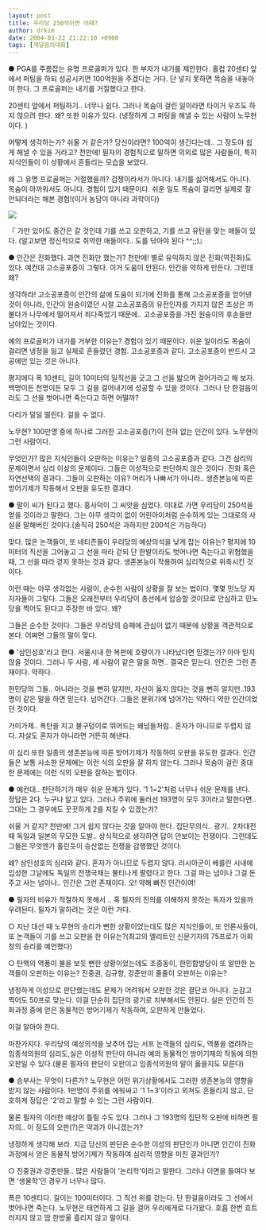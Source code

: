```yaml
---
layout: post
title: 우리당 250석이면 어때?
author: drkim
date: 2004-03-22 21:22:10 +0900
tags: [깨달음의대화]
---
```

● PGA를 주름잡는 유명 프로골퍼가 있다. 한 부자가 내기를 제안한다. 홀컵 20센티 앞에서 퍼팅을 하되 성공시키면 100억원을 주겠다는 거다. 단 넣지 못하면 목숨을 내놓아야 한다. 그 프로골퍼는 내기를 거절했다고 한다.

20센티 앞에서 퍼팅하기.. 너무나 쉽다. 그러나 목숨이 걸린 일이라면 타이거 우즈도 하지 않으려 한다. 왜? 또한 이유가 있다. (냉정하게 그 퍼팅을 해낼 수 있는 사람이 노무현이다. )

어떻게 생각하는가? 쉬울 거 같은가? 당신이라면? 100억이 생긴다는데.. 그 정도야 쉽게 해낼 수 있을 거라고? 천만에! 필자의 경험칙으로 말하면 의외로 많은 사람들이, 특히 지식인들이 이 상황에서 흔들리는 모습을 보았다.

왜 그 유명 프로골퍼는 거절했을까? 겁쟁이라서가 아니다. 내기를 싫어해서도 아니다. 목숨이 아까워서도 아니다. 경험이 있기 때문이다. 쉬운 일도 목숨이 걸리면 실제로 잘 안되더라는 해본 경험!(이거 농담이 아니라 과학이다)


  ![](http://drkimz.com/technote/board/KDR/upimg/1079954494.jpg)


  『 가만 있어도 중간은 갈 것인데 기를 쓰고 오판하고, 기를 쓰고 유탄을 맞는 애들이 있다. (알고보면 정신적으로 취약한 애들이다.. 도를 닦아야 된다 ^^;;)』


● 인간은 진화했다. 과연 진화만 했는가? 천만에! 별로 유익하지 않은 진화(역진화)도 있다. 예컨대 고소공포증이 그렇다. 이거 도움이 안된다. 인간을 약하게 만든다. 그런데 왜?

생각하라! 고소공포증이 인간의 삶에 도움이 되기에 진화를 통해 고소공포증을 얻어낸 것이 아니라, 인간이 원숭이였던 시절 고소공포증의 유전인자를 가지지 않은 조상은 까불다가 나무에서 떨어져서 죄다죽었기 때문에.. 고소공포증을 가진 원숭이의 후손들만 남아있는 것이다. 

예의 프로골퍼가 내기를 거부한 이유는? 경험이 있기 때문이다. 쉬운 일이라도 목숨이 걸리면 냉정을 잃고 실제로 흔들렸던 경험. 고소공포증과 같다. 고소공포증이 반드시 고공에만 있는 것은 아니다.

평지에다 폭 10센티, 길이 10미터의 일직선을 긋고 그 선을 밟으며 걸어가라고 해 보자. 백명이든 천명이든 모두 그 길을 걸어내기에 성공할 수 있을 것이다. 그러나 단 한걸음이라도 그 선을 벗어나면 죽는다고 하면 어떨까? 

다리가 덜덜 떨린다. 걸을 수 없다. 

노무현? 100만명 중에 하나로 그러한 고소공포증(?)이 전혀 없는 인간이 있다. 노무현이 그런 사람이다. 

무엇인가? 많은 지식인들이 오판하는 이유는? 일종의 고소공포증과 같다. 그건 심리의 문제이면서 심리 이상의 문제이다. 그들은 이성적으로 판단하지 않은 것이다. 진화 혹은 자연선택의 결과다. 그들이 오판하는 이유? 머리가 나빠서가 아니라.. 생존본능에 따른 방어기제가 작동해서 오판을 유도한 결과다.



● 말이 씨가 된다고 했다. 홍사덕이 그 씨앗을 심었다. 이대로 가면 우리당이 250석을 얻을 것이라고 말한다. 그는 아무 생각이 없이 어린아이처럼 순수하게 있는 그대로의 사실을 말해버린 것이다.(솔직히 250석은 과하지만 200석은 가능하다)

맞다. 많은 논객들이, 또 네티즌들이 우리당의 예상의석을 낮게 잡는 이유는? 평지에 10미터의 직선을 그어놓고 그 선을 따라 걷되 단 한발이라도 벗어나면 죽는다고 위협했을 때, 그 선을 따라 걷지 못하는 것과 같다. 생존본능이 작용하여 심리적으로 위축시킨 것이다.

이런 때는 아무 생각없는 사람이, 순수한 사람이 상황을 잘 보는 법이다. 몇몇 민노당 지지자들이 그렇다. 그들은 오래전부터 우리당이 총선에서 압승할 것이므로 안심하고 민노당을 찍어도 된다고 주장한 바 있다. 왜? 

그들은 순수한 것이다. 그들은 우리당의 승패에 관심이 없기 때문에 상황을 객관적으로 본다. 어쩌면 그들의 말이 맞다. 



● '삼인성호'라고 한다. 서울시내 한 복판에 호랑이가 나타났다면 믿겠는가? 아마 믿지 않을 것이다. 그러나 두 사람, 세 사람이 같은 말을 하면.. 결국은 믿는다. 인간은 그런 존재이다. 약하다. 

한민당의 그들.. 아니라는 것을 뻔히 알지만, 자신이 옳지 않다는 것을 뻔히 알지만..193명이 같은 말을 하면 믿는다. 넘어간다. 그들은 분위기에 넘어가는 약하디 약한 인간이었던 것이다. 

가미가제.. 폭탄을 지고 불구덩이로 뛰어드는 왜넘들처럼.. 혼자가 아니므로 두렵지 않다. 자살도 혼자가 아니라면 거뜬히 해낸다. 

이 심리 또한 일종의 생존본능에 따른 방어기제가 작동하여 오판을 유도한 결과다. 인간들은 보통 사소한 문제에는 이런 식의 오판을 잘 하지 않는다. 그러나 목숨이 걸린 중대한 문제에는 이런 식의 오판을 잘하는 법이다. 



● 예컨대.. 판단하기가 매우 쉬운 문제가 있다. '1 1=2'처럼 너무나 쉬운 문제를 낸다. 정답은 2다. 누구나 알고 있다. 그러나 주위에 둘러선 193명이 모두 3이라고 말한다면.. 그대는 그 경우에도 꿋꿋하게 2를 지킬 수 있겠는가? 

쉬울 거 같지? 천만에! 그거 쉽지 않다는 것을 알아야 한다. 집단무의식.. 광기.. 2차대전 때 독일과 일본의 무모한 도발.. 상식적으로 생각하면 답이 안보이는 전쟁이다. 그런데도 그들은 무엇엔가 홀린듯이 승산없는 전쟁을 감행했던 것이다. 

왜? 삼인성호의 심리와 같다. 혼자가 아니므로 두렵지 않다. 러시아군이 베를린 시내에 입성한 그날에도 독일의 전쟁국채는 불티나게 팔렸다고 한다. 그걸 파는 넘이나 그걸 돈주고 사는 넘이나.. 인간은 그런 존재이다. 오! 약해 빠진 인간이여!



● 필자의 비유가 적절하지 못해서 .. 혹 필자의 진의를 이해하지 못하는 독자가 있을까 우려된다. 필자가 말하려는 것은 이런 거다. 

○ 지난 대선 때 노무현의 승리가 뻔한 상황이었는데도 많은 지식인들이, 또 언론사들이,또 논객들이 기를 쓰고 오판을 한 이유는?(최고의 엘리트인 신문기자의 75프로가 이회창의 승리를 예언했다) 

○ 탄핵의 역풍이 불을 보듯 뻔한 상황이었는데도 조중동이, 한민합방당이 또 알만한 논객들이 오판하는 이유는? 진중권, 김규항, 강준만이 줄줄이 오판하는 이유는?

냉정하게 이성으로 판단했는데도 문제가 어려워서 오판한 것은 결단코 아니다. 눈감고 찍어도 50프로 맞는다. 이걸 단순히 집단의 광기로 치부해서도 안된다. 실은 인간의 진화과정 중에 얻은 동물적인 방어기제가 작동하여, 오판하게 만들었다. 

이걸 알아야 한다. 

마찬가지다. 우리당의 예상의석을 낮추어 잡는 서프 논객들의 심리도, 역풍을 염려하는 임종석의원의 심리도,실은 이성적 판단이 아니라 예의 동물적인 방어기제의 작동에 의한 오판일 수 있다.(물론 필자의 판단이 오판이고 임종석의원의 말이 옳을지도 모른다)



● 승부사는 무엇이 다른가? 노무현은 어떤 위기상황에서도 그러한 생존본능의 영향을 받지 않는 사람이다. 1만명이 주위를 에워싸고 '1 1=3'이라고 외쳐도 흔들리지 않고, 단호하게 정답은 '2'라고 말할 수 있는 그런 사람이다. 

물론 필자의 이러한 예상이 틀릴 수도 있다. 그러나 그 193명의 집단적 오판에 비하면 필자의.. 이 정도의 오판(?)은 약과가 아니겠는가?

냉정하게 생각해 보라. 지금 당신의 판단은 순수한 이성의 판단인가 아니면 인간이 진화과정에서 얻은 동물적 방어기제가 작동하여 심리적 영향을 미친 결과인가? 

○ 진중권과 강준만들.. 많은 사람들이 '논리학'이라고 말한다. 그러나 이면을 들여다 보면 '생물학'인 경우가 너무나 많다. 

폭은 10센티다. 길이는 100미터이다. 그 직선 위를 걷는다. 단 한걸음이라도 그 선에서 벗어나면 죽는다. 노무현은 태연하게 그 길을 걸어 우리에게로 다가왔다. 호흡 한번 흐트러지지 않고 땀 한방울 흘리지 않고 말이다.